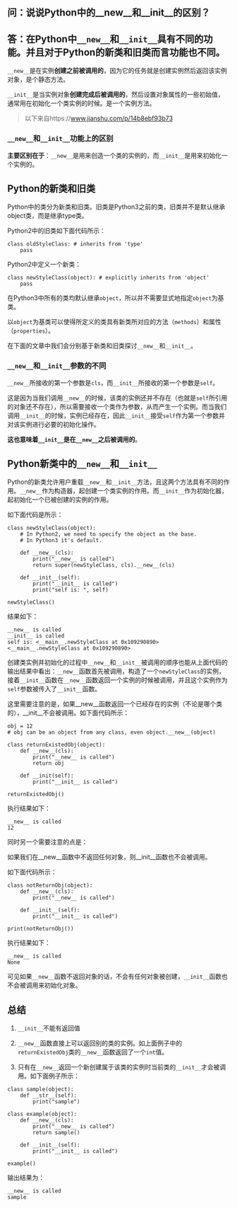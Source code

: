 ## 问：说说Python中的__new__和__init__的区别？

## 答：在Python中`__new__`和`__init__`具有不同的功能。并且对于Python的新类和旧类而言功能也不同。

`__new__`是在实例**创建之前被调用的**，因为它的任务就是创建实例然后返回该实例对象，是个静态方法。

`__init__`是当实例对象**创建完成后被调用的**，然后设置对象属性的一些初始值，通常用在初始化一个类实例的时候。是一个实例方法。


> 以下来自https://www.jianshu.com/p/14b8ebf93b73
### `__new__`和`__init__`功能上的区别
**主要区别在于**：`__new__`是用来创造一个类的实例的，而`__init__`是用来初始化一个实例的。

## Python的新类和旧类

Python中的类分为新类和旧类。旧类是Python3之前的类，旧类并不是默认继承object类，而是继承type类。

Python2中的旧类如下面代码所示：
```
class oldStyleClass: # inherits from 'type'
    pass
```
Python2中定义一个新类：
```
class newStyleClass(object): # explicitly inherits from 'object'
    pass
```
在Python3中所有的类均默认继承`object`，所以并不需要显式地指定`object`为基类。

以`object`为基类可以使得所定义的类具有新类所对应的方法（`methods`）和属性（`properties`）。

在下面的文章中我们会分别基于新类和旧类探讨`__new__`和`__init__`。

### `__new__`和`__init__`参数的不同
`__new__`所接收的第一个参数是`cls`，而`__init__`所接收的第一个参数是`self`。

这是因为当我们调用`__new__`的时候，该类的实例还并不存在（也就是`self`所引用的对象还不存在），所以需要接收一个类作为参数，从而产生一个实例。而当我们调用`__init__`的时候，实例已经存在，因此`__init__`接受`self`作为第一个参数并对该实例进行必要的初始化操作。

**这也意味着`__init__`是在`__new__`之后被调用的**。


## Python新类中的`__new__`和`__init__`

Python的新类允许用户重载`__new__`和`__init__`方法，且这两个方法具有不同的作用。`__new__`作为构造器，起创建一个类实例的作用。而`__init__`作为初始化器，起初始化一个已被创建的实例的作用。

如下面代码是所示：
```
class newStyleClass(object): 
    # In Python2, we need to specify the object as the base.
    # In Python3 it's default.

    def __new__(cls):
        print("__new__ is called")
        return super(newStyleClass, cls).__new__(cls)

    def __init__(self):
        print("__init__ is called")
        print("self is: ", self)

newStyleClass()
```

结果如下：
```
__new__ is called
__init__ is called
self is: <__main__.newStyleClass at 0x109290890>
<__main__.newStyleClass at 0x109290890>
```

创建类实例并初始化的过程中`__new__`和`__init__`被调用的顺序也能从上面代码的输出结果中看出：`__new__`函数首先被调用，构造了一个`newStyleClass`的实例，接着`__init__`函数在`__new__`函数返回一个实例的时候被调用，并且这个实例作为`self`参数被传入了`__init__`函数。

这里需要注意的是，如果__new__函数返回一个已经存在的实例（不论是哪个类的），__init__不会被调用。如下面代码所示：
```
obj = 12 
# obj can be an object from any class, even object.__new__(object)

class returnExistedObj(object):
    def __new__(cls):
        print("__new__ is called")
        return obj

    def __init(self):
        print("__init__ is called")

returnExistedObj()
```
执行结果如下：
```
__new__ is called
12
```

同时另一个需要注意的点是：

如果我们在__new__函数中不返回任何对象，则__init__函数也不会被调用。

如下面代码所示：
```
class notReturnObj(object):
    def __new__(cls):
        print("__new__ is called")

    def __init__(self):
        print("__init__ is called")

print(notReturnObj())
```
执行结果如下：
```
__new__ is called
None
```

可见如果`__new__`函数不返回对象的话，不会有任何对象被创建，`__init__`函数也不会被调用来初始化对象。

## 总结
1. `__init__`不能有返回值

2. `__new__`函数直接上可以返回别的类的实例。如上面例子中的`returnExistedObj`类的`__new__`函数返回了一个`int`值。

3. 只有在`__new__`返回一个新创建属于该类的实例时当前类的`__init__`才会被调用。如下面例子所示：
```
class sample(object):
    def __str__(self):
        print("sample")

class example(object):
    def __new__(cls):
        print("__new__ is called")
        return sample()

    def __init__(self):
        print("__init__ is called")

example()
```
输出结果为：
```
__new__ is called
sample
```